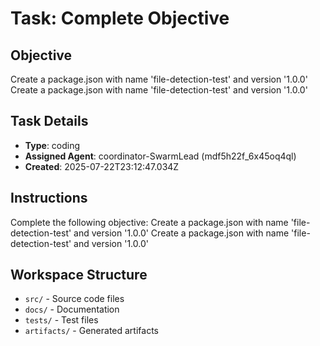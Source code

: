 # Task: Complete Objective

## Objective
Create a package.json with name 'file-detection-test' and version '1.0.0' Create a package.json with name 'file-detection-test' and version '1.0.0'

## Task Details
- **Type**: coding
- **Assigned Agent**: coordinator-SwarmLead (mdf5h22f_6x45oq4ql)
- **Created**: 2025-07-22T23:12:47.034Z

## Instructions
Complete the following objective: Create a package.json with name 'file-detection-test' and version '1.0.0' Create a package.json with name 'file-detection-test' and version '1.0.0'

## Workspace Structure
- `src/` - Source code files
- `docs/` - Documentation
- `tests/` - Test files
- `artifacts/` - Generated artifacts
